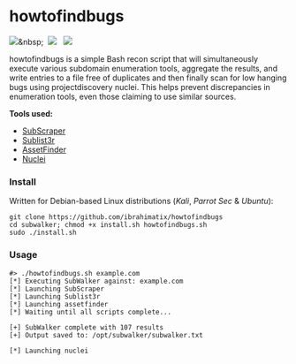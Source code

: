 # howtofindbugs
[![](https://img.shields.io/twitter/follow/ibrahimatix_?color=blue&label=Twitter&logo=twitter&style=plastic)](https://twitter.com/ibrahimatix_)&nbsp;&nbsp;
[![](https://img.shields.io/github/followers/ibrahimatix?color=gray&label=GitHub&logo=github&style=plastic)](https://github.com/ibrahimatix)&nbsp;&nbsp;
[![](https://img.shields.io/badge/Sponsor-GitHub-green?style=plastic&logo=github)](https://github.com/sponsors/ibrahimatix)&nbsp;&nbsp;


howtofindbugs is a simple Bash recon script that will simultaneously execute various subdomain enumeration tools, aggregate the results, and write entries to a file free of duplicates and then finally scan for low hanging bugs using projectdiscovery nuclei. This helps prevent discrepancies in enumeration tools, even those claiming to use similar sources. 

**Tools used:**
* [SubScraper](https://github.com/m8r0wn/subscraper)
* [Sublist3r](https://github.com/aboul3la/Sublist3r)
* [AssetFinder](https://github.com/tomnomnom/assetfinder)
* [Nuclei](https://github.com/projectdiscovery/nuclei)

### Install
Written for Debian-based Linux distributions (*Kali*, *Parrot Sec* & *Ubuntu*):

```text
git clone https://github.com/ibrahimatix/howtofindbugs
cd subwalker; chmod +x install.sh howtofindbugs.sh
sudo ./install.sh
```

### Usage
```text
#> ./howtofindbugs.sh example.com
[*] Executing SubWalker against: example.com
[*] Launching SubScraper
[*] Launching Sublist3r
[*] Launching assetfinder
[*] Waiting until all scripts complete...

[+] SubWalker complete with 107 results
[+] Output saved to: /opt/subwalker/subwalker.txt

[*] Launching nuclei
```



